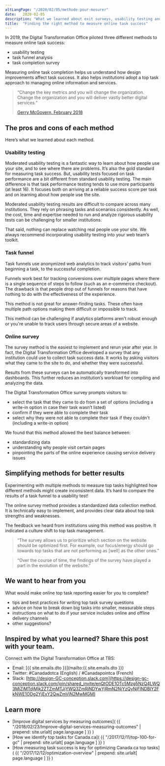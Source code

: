 ```yaml
---
altLangPage: "/2020/02/05/methode-pour-mesurer"
date:   2020-02-05
description: "What we learned about exit surveys, usability testing and analytics funnels."
title:  "Finding the right method to measure online task success"
---
```


In 2019, the Digital Transformation Office piloted three different methods to measure online task success:

* usability testing
* task funnel analysis
* task completion survey

Measuring online task completion helps us understand how design improvements affect task success. It also helps institutions adopt a top task approach to managing online information and services.

<blockquote>
  <p>“Change the key metrics and you will change the organization. Change the organization and you will deliver vastly better digital services.”</p>
  <footer><a href="/2018/02/23/Improve-digital-services-measuring-outcomes.html">Gerry McGovern, February 2018</a></footer>
</blockquote>

## The pros and cons of each method

Here’s what we learned about each method.

### Usability testing

Moderated usability testing is a fantastic way to learn about how people use your site, and to see where there are problems. It’s also the gold standard for measuring task success. But, usability tests focused on task performance are a bit different from standard usability testing. The main difference is that task performance testing tends to use more participants (at least 16). It focuses both on arriving at a reliable success score per task and on learning about how people use the site.

Moderated usability testing results are difficult to compare across many institutions. They rely on phrasing tasks and scenarios consistently. As well, the cost, time and expertise needed to run and analyze rigorous usability tests can be challenging for smaller institutions.

That said, nothing can replace watching real people use your site. We always recommend incorporating usability testing into your web team’s toolkit.

### Task funnel

Task funnels use anonymized web analytics to track visitors’ paths from beginning a task, to the successful completion.

Funnels work best for tracking conversions over multiple pages where there is a single sequence of steps to follow (such as an e-commerce checkout). The drawback is that people drop out of funnels for reasons that have nothing to do with the effectiveness of the experience.

This method is not great for answer-finding tasks. These often have multiple path options making them difficult or impossible to track.

This method can be challenging if analytics platforms aren't robust enough or you're unable to track users through secure areas of a website.

### Online survey

The survey method is the easiest to implement and rerun year after year. In fact,
the Digital Transformation Office developed a survey that any institution could use to collect task success data. It works by asking visitors what they came to the site to do, and whether they were successful.

Results from these surveys can be automatically transformed into dashboards. This further reduces an institution’s workload for compiling and analyzing the data.

The Digital Transformation Office survey prompts visitors to:

* select the task that they came to do from a set of options (including a write-in option in case their task wasn’t listed)
* confirm if they were able to complete their task
* select why they were not able to complete their task if they couldn't (including a write-in option)

We found that this method allowed the best balance between:

* standardizing data
* understanding why people visit certain pages
* pinpointing the parts of the online experience causing service delivery issues

## Simplifying methods for better results

Experimenting with multiple methods to measure top tasks highlighted how different methods might create inconsistent data. It’s hard to compare the results of a task funnel to a usability test!

The online survey method provides a standardized data collection method. It is technically easy to implement, and provides clear data about top task strengths and weaknesses.

The feedback we heard from institutions using this method was positive. It indicated a culture shift to top task management.

<blockquote>
  <p>“The survey allows us to prioritize which section on the website should be optimized first. For example, our focus/energy should go towards top tasks that are not performing as [well] as the other ones.”</p>
</blockquote>

<blockquote>
  <p> “Over the course of time, the findings of the survey have played a part in the evolution of the website.”</p>
</blockquote>

## We want to hear from you

What would make online top task reporting easier for you to complete?

* tips and best practices for writing top task survey questions
* advice on how to break down big tasks into smaller, measurable steps
* instructions on what to do if your service includes online and offline delivery channels
* other suggestions?

## Inspired by what you learned? Share this post with your team.

 Connect with the Digital Transformation Office at TBS:
* Email: [{{ site.emails.dto }}](mailto:{{ site.emails.dto }})
* Twitter: #Canadadotca (English) / #Canadapointca (French)
* Slack: [http://design-GC-conception.slack.com](https://design-gc-conception.slack.com/join/shared_invite/enQtODE1OTc5Mzg5NzQ4LWQ3MjZjMTdjMjk2ZTZmMTJjYWQ3ZmRiNDYwYjRmN2NjYzQyNjFlNDBlY2FkNWE1ODg2YjExY2QwZmVjN2MwMGM)

## Learn more

* [Improve digital services by measuring outcomes]( {{ "/2018/02/23/Improve-digital-services-measuring-outcomes" | prepend: site.urlalt[ page.language ] }} )
* [How we identify top tasks for Canada.ca]( {{ "/2017/12/11/top-100-for-gc" | prepend: site.urlalt[ page.language ] }} )
* [How measuring task success is key for optimizing Canada.ca top tasks]( {{ "/2017/12/12/optimization-overview" | prepend: site.urlalt[ page.language ] }} )
